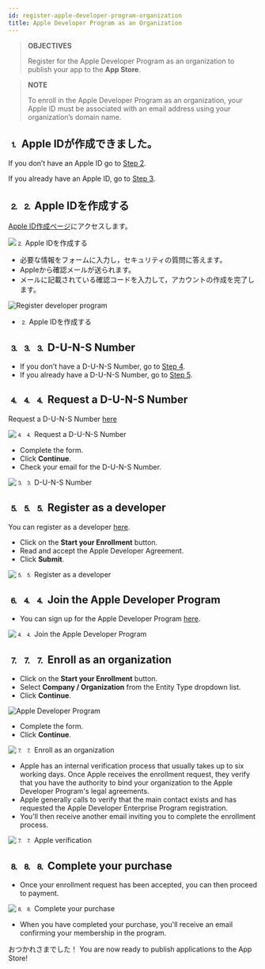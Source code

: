 ```yaml
---
id: register-apple-developer-program-organization
title: Apple Developer Program as an Organization
---
```


> **OBJECTIVES**
> 
> Register for the Apple Developer Program as an organization to publish your app to the **App Store**.

> **NOTE**
> 
> To enroll in the Apple Developer Program as an organization, your Apple ID must be associated with an email address using your organization’s domain name.


## ⒈ Apple IDが作成できました。

If you don’t have an Apple ID go to [Step 2](#step-2-create-your-apple-id).

If you already have an Apple ID, go to [Step 3](#step-3-d-u-n-s-number).


## ⒉ ⒉ Apple IDを作成する

[Apple ID作成ページ](https://appleid.apple.com/)にアクセスします。

![⒉ Apple IDを作成する](img/Apple-ID-Creation-Page-4D-for-iOS.png)

* 必要な情報をフォームに入力し，セキュリティの質問に答えます。
* Appleから確認メールが送られます。
* メールに記載されている確認コードを入力して，アカウントの作成を完了します。

![Register developer program](img/Register-developer-program-4D-for-iOS.png)

* ⒉ Apple IDを作成する

## ⒊ ⒊ ⒊ D-U-N-S Number

* If you don’t have a D-U-N-S Number, go to [Step 4](#step-4-request-a-d-u-n-s-number).
* If you already have a D-U-N-S Number, go to [Step 5](#step-5-register-as-a-developer).

## ⒋ ⒋ ⒋ Request a D-U-N-S Number

Request a D-U-N-S Number [here](https://developer.apple.com/enroll/duns-lookup/#/search)

![⒋ ⒋ Request a D-U-N-S Number](img/DUNS-Number-Organization-4D-for-iOS.png)

* Complete the form.
* Click **Continue**.
* Check your email for the D-U-N-S Number.

![⒊ ⒊ D-U-N-S Number](img/DUNS-Number-Apple-Mail_4D-for-iOS.png)

## ⒌ ⒌ ⒌ Register as a developer

You can register as a developer [here](https://developer.apple.com/programs/enterprise/enroll/).

* Click on the **Start your Enrollment** button.
* Read and accept the Apple Developer Agreement.
* Click **Submit**.

![⒌ ⒌ Register as a developer](img/Register-developer-4D-for-iOS.png)

## ⒍ ⒋ ⒋ Join the Apple Developer Program

* You can sign up for the Apple Developer Program [here](https://developer.apple.com/enroll/enterprise/).

![⒋ ⒋ Join the Apple Developer Program](img/Join-Apple-Developer-Program-individuals-4D-for-iOS.png)

## ⒎ ⒎ ⒎ Enroll as an organization

* Click on the **Start your Enrollment** button.
* Select **Company / Organization** from the Entity Type dropdown list.
* Click **Continue**.

![Apple Developer Program](img/Apple-Developer-Program-Organizations-4D-for-iOS.png)

* Complete the form.
* Click **Continue**.

![⒎ ⒎ Enroll as an organization](img/Apple-Developer-Program-Enrollment-Organizations-4D-for-iOS.png)

* Apple has an internal verification process that usually takes up to six working days. Once Apple receives the enrollment request, they verify that you have the authority to bind your organization to the Apple Developer Program's legal agreements.
* Apple generally calls to verify that the main contact exists and has requested the Apple Developer Enterprise Program registration.
* You'll then receive another email inviting you to complete the enrollment process.

![⒎ ⒎ Apple verification](img/Confirmation-email-Organisations-4D-for-iOS.png)

## ⒏ ⒏ ⒏ Complete your purchase

* Once your enrollment request has been accepted, you can then proceed to payment.

![⒏ ⒏ Complete your purchase](img/Complete-Purchase-Apple-Developer-Program-4D-for-iOS.png)

* When you have completed your purchase, you'll receive an email confirming your membership in the program.

おつかれさまでした！ You are now ready to publish applications to the App Store!
